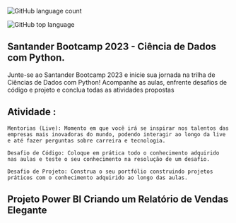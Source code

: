 ![GitHub language count](https://img.shields.io/github/languages/count/jeffersonASilva/Projeto_Relatorio_Vendas_Power_BI)

![GitHub top language](https://img.shields.io/github/languages/top/jeffersonASIlva/Projeto_Relatorio_Vendas_Power_BI)

## Santander Bootcamp 2023 - Ciência de Dados com Python.

Junte-se ao Santander Bootcamp 2023 e inicie sua jornada na trilha de Ciências de Dados com Python! Acompanhe as aulas, enfrente desafios de código e projeto e conclua todas as atividades propostas

## Atividade :

    Mentorias (Live): Momento em que você irá se inspirar nos talentos das empresas mais inovadoras do mundo, podendo interagir ao longo da live e até fazer perguntas sobre carreira e tecnologia.

    Desafio de Código: Coloque em prática todo o conhecimento adquirido nas aulas e teste o seu conhecimento na resolução de um desafio.

    Desafio de Projeto: Construa o seu portfólio construindo projetos práticos com o conhecimento adquirido ao longo das aulas.

## Projeto Power BI Criando um Relatório de Vendas Elegante
